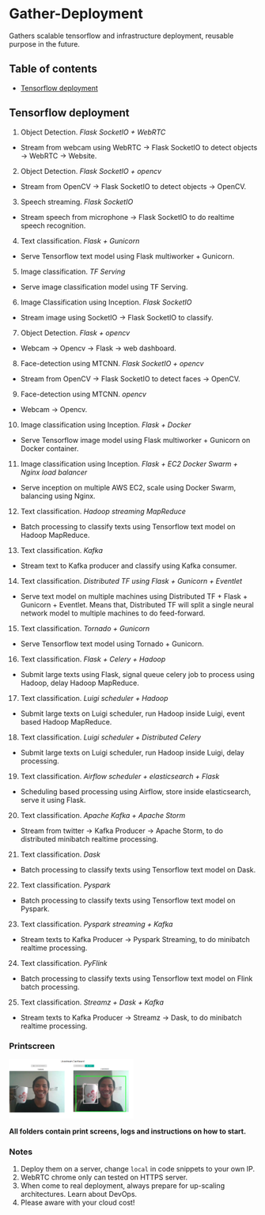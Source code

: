 # Gather-Deployment

Gathers scalable tensorflow and infrastructure deployment, reusable purpose in the future.

## Table of contents
  * [Tensorflow deployment](#tensorflow-deployment)

## Tensorflow deployment

1. Object Detection. _Flask SocketIO + WebRTC_

-   Stream from webcam using WebRTC -> Flask SocketIO to detect objects -> WebRTC -> Website.

2. Object Detection. _Flask SocketIO + opencv_

-   Stream from OpenCV -> Flask SocketIO to detect objects -> OpenCV.

3. Speech streaming. _Flask SocketIO_

-   Stream speech from microphone -> Flask SocketIO to do realtime speech recognition.

4. Text classification. _Flask + Gunicorn_

-   Serve Tensorflow text model using Flask multiworker + Gunicorn.

5. Image classification. _TF Serving_

-   Serve image classification model using TF Serving.

6. Image Classification using Inception. _Flask SocketIO_

-   Stream image using SocketIO -> Flask SocketIO to classify.

7. Object Detection. _Flask + opencv_

-   Webcam -> Opencv -> Flask -> web dashboard.

8. Face-detection using MTCNN. _Flask SocketIO + opencv_

-   Stream from OpenCV -> Flask SocketIO to detect faces -> OpenCV.

9. Face-detection using MTCNN. _opencv_

-   Webcam -> Opencv.

10. Image classification using Inception. _Flask + Docker_

-   Serve Tensorflow image model using Flask multiworker + Gunicorn on Docker container.

11. Image classification using Inception. _Flask + EC2 Docker Swarm + Nginx load balancer_

-   Serve inception on multiple AWS EC2, scale using Docker Swarm, balancing using Nginx.

12. Text classification. _Hadoop streaming MapReduce_

-   Batch processing to classify texts using Tensorflow text model on Hadoop MapReduce.

13. Text classification. _Kafka_

-   Stream text to Kafka producer and classify using Kafka consumer.

14. Text classification. _Distributed TF using Flask + Gunicorn + Eventlet_

-   Serve text model on multiple machines using Distributed TF + Flask + Gunicorn + Eventlet. Means that, Distributed TF will split a single neural network model to multiple machines to do feed-forward.

15. Text classification. _Tornado + Gunicorn_

-   Serve Tensorflow text model using Tornado + Gunicorn.

16. Text classification. _Flask + Celery + Hadoop_

-   Submit large texts using Flask, signal queue celery job to process using Hadoop, delay Hadoop MapReduce.

17. Text classification. _Luigi scheduler + Hadoop_

-   Submit large texts on Luigi scheduler, run Hadoop inside Luigi, event based Hadoop MapReduce.

18. Text classification. _Luigi scheduler + Distributed Celery_

-   Submit large texts on Luigi scheduler, run Hadoop inside Luigi, delay processing.

19. Text classification. _Airflow scheduler + elasticsearch + Flask_

-   Scheduling based processing using Airflow, store inside elasticsearch, serve it using Flask.

20. Text classification. _Apache Kafka + Apache Storm_

-   Stream from twitter -> Kafka Producer -> Apache Storm, to do distributed minibatch realtime processing.

21. Text classification. _Dask_

-   Batch processing to classify texts using Tensorflow text model on Dask.

22. Text classification. _Pyspark_

-   Batch processing to classify texts using Tensorflow text model on Pyspark.

23. Text classification. _Pyspark streaming + Kafka_

-   Stream texts to Kafka Producer -> Pyspark Streaming, to do minibatch realtime processing.

24. Text classification. _PyFlink_

-   Batch processing to classify texts using Tensorflow text model on Flink batch processing.

25. Text classification. _Streamz + Dask + Kafka_

-   Stream texts to Kafka Producer -> Streamz -> Dask, to do minibatch realtime processing.

### Printscreen

<img src="tensorflow/1.flasksocketio-webrtc-object-detection/screenshot.png" width="50%">

**All folders contain print screens, logs and instructions on how to start.**

### Notes

1. Deploy them on a server, change `local` in code snippets to your own IP.
2. WebRTC chrome only can tested on HTTPS server.
3. When come to real deployment, always prepare for up-scaling architectures. Learn about DevOps.
4. Please aware with your cloud cost!
